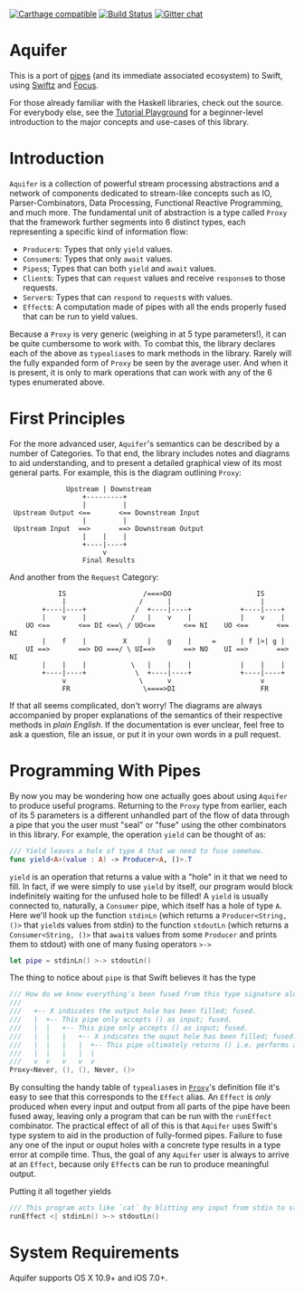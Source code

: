 [![Carthage compatible](https://img.shields.io/badge/Carthage-compatible-4BC51D.svg?style=flat)](https://github.com/Carthage/Carthage)
[![Build Status](https://travis-ci.org/typelift/Aquifer.svg?branch=master)](https://travis-ci.org/typelift/Aquifer)
[![Gitter chat](https://badges.gitter.im/DPVN/chat.png)](https://gitter.im/typelift/general?utm_source=share-link&utm_medium=link&utm_campaign=share-link)

# Aquifer

This is a port of [pipes](http://hackage.haskell.org/package/pipes) (and its 
immediate associated ecosystem) to Swift, using 
[Swiftz](https://github.com/typelift/Swiftz) and 
[Focus](https://github.com/typelift/Focus).

For those already familiar with the Haskell libraries, check out the source.  For
everybody else, see the [Tutorial Playground](Tutorial.playground) for a
beginner-level introduction to the major concepts and use-cases of this library.

# Introduction

`Aquifer` is a collection of powerful stream processing abstractions and
a network of components dedicated to stream-like concepts such as IO,
Parser-Combinators, Data Processing, Functional Reactive Programming, and much
more.  The fundamental unit of abstraction is a type called `Proxy` that the
framework further segments into 6 distinct types, each representing a specific
kind of information flow:

* `Producer`s: Types that only `yield` values.
* `Consumer`s: Types that only `await` values.
* `Pipes`s; Types that can both `yield` and `await` values.
* `Client`s: Types that can `request` values and receive `response`s to those requests.
* `Server`s: Types that can `respond` to `request`s with values.
* `Effect`s: A computation made of pipes with all the ends properly fused that can be run to yield values.

Because a `Proxy` is very generic (weighing in at 5 type parameters!), it can
be quite cumbersome to work with.  To combat this, the library declares each
of the above as `typealias`es to mark methods in the library.  Rarely will the
fully expanded form of `Proxy` be seen by the average user.  And when it is
present, it is only to mark operations that can work with any of the 6 types
enumerated above.

# First Principles

For the more advanced user, `Aquifer`'s semantics can be described by a number
of Categories.  To that end, the library includes notes and diagrams to aid
understanding, and to present a detailed graphical view of its most general
parts.  For example, this is the diagram outlining `Proxy`:

```
              Upstream | Downstream
                  +---------+
                  |         |
 Upstream Output <==       <== Downstream Input
                  |         |
 Upstream Input  ==>       ==> Downstream Output
                  |    |    |
                  +----|----+
                       v
                  Final Results
```

And another from the `Request` Category:

```
            IS                   /===>DO                     IS
             |                  /      |                      |
        +----|----+            /  +----|----+            +----|----+
        |    v    |           /   |    v    |            |    v    |
    UO <==       <== DI <==\ / UO<==       <== NI    UO <==       <== NI
        |    f    |         X     |    g    |     =      | f |>| g |
    UI ==>       ==> DO ===/ \ UI==>       ==> NO    UI ==>       ==> NI
        |    |    |           \   |    |    |            |    |    |
        +----|----+            \  +----|----+            +----|----+
             v                  \      v                      v
             FR                  \====>DI                     FR
```

If that all seems complicated, don't worry!  The diagrams are always accompanied
by proper explanations of the semantics of their respective methods in *plain
English*.  If the documentation is ever unclear, feel free to ask a question,
file an issue, or put it in your own words in a pull request.  

# Programming With Pipes

By now you may be wondering how one actually goes about using `Aquifer` to
produce useful programs.  Returning to the `Proxy` type from earlier, each of
its 5 parameters is a different unhandled part of the flow of data through
a pipe that you the user must "seal" or "fuse" using the other combinators in
this library.  For example, the operation `yield` can be thought of as:

```swift
/// Yield leaves a hole of type A that we need to fuse somehow.
func yield<A>(value : A) -> Producer<A, ()>.T
```

`yield` is an operation that returns a value with a "hole" in it that we need to
fill.  In fact, if we were simply to use `yield` by itself, our program would
block indefinitely waiting for the unfused hole to be filled!  A `yield` is
usually connected to, naturally, a `Consumer` pipe, which itself has a hole of
type `A`.  Here we'll hook up the function `stdinLn` (which returns
a `Producer<String, ()>` that `yield`s values from stdin) to the function
`stdoutLn` (which returns a `Consumer<String, ()>` that `await`s values from
some `Producer` and prints them to stdout) with one of many fusing operators `>->`

```swift
let pipe = stdinLn() >-> stdoutLn()
```

The thing to notice about `pipe` is that Swift believes it has the type

```swift
/// How do we know everything's been fused from this type signature alone?
///
///   +-- X indicates the output hole has been filled; fused.
///   |  +-- This pipe only accepts () as input; fused.
///   |  |   +-- This pipe only accepts () as input; fused.
///   |  |   |   +-- X indicates the ouput hole has been filled; fused.
///   |  |   |   |  +-- This pipe ultimately returns () i.e. performs an effect.
///   |  |   |   |  |
///   v  v   v   v  v
Proxy<Never, (), (), Never, ()>
```

By consulting the handy table of `typealias`es in [`Proxy`](Aquifer/Proxy.swift)'s
definition file it's easy to see that this corresponds to the `Effect` alias.  An 
`Effect` is *only* produced when every input and output from all parts of the pipe
have been fused away, leaving only a program that can be run with the `runEffect` 
combinator.  The practical effect of all of this is that `Aquifer` uses Swift's
type system to aid in the production of fully-formed pipes.  Failure to fuse any one
of the input or ouput holes with a concrete type results in a type error at compile
time.  Thus, the goal of any `Aquifer` user is always to arrive at an `Effect`, 
because only `Effect`s can be run to produce meaningful output.

Putting it all together yields

```swift
/// This program acts like `cat` by blitting any input from stdin to stdout.
runEffect <| stdinLn() >-> stdoutLn()
```

# System Requirements

Aquifer supports OS X 10.9+ and iOS 7.0+.

